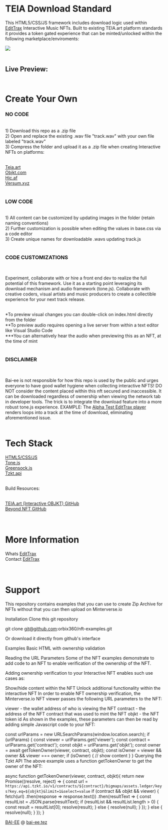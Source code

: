 # TEIA Download Standard

This HTML5/CSS/JS framework includes download logic used within [EditTrax](https://teia.art/objkt/612561) Interactive Music NFTs. Built to existing TEIA.art platform standards it provides a token gated experience that can be minted/unlocked within the following marketplace/enviroments:
<br>

<img src="https://gateway.pinata.cloud/ipfs/QmWyDbiLAujvszhfkriiQ8pf7Tif3oShAEZDWVUrzRkvSn"/>
<br><br>

## Live Preview:<br><br>

# Create Your Own 

### NO CODE 
<br>
1) Download this repo as a .zip file<br>
2) Open and replace the existing .wav file "track.wav" with your own file labeled "track.wav"<br>
3) Compress the folder and upload it as a .zip file when creating Interactive NFTs on platforms:<br><br>

[Teia.art](https://teia.art/)<br>
[Objkt.com](https://objkt.com/)<br>
[Hic.af](https://hic.af/)<br>
[Versum.xyz](https://objkt.com/)<br>
<br>


### LOW CODE 
<br>
1) All content can be customized by updating images in the folder (retain naming conventions)<br>
2) Further customization is possible when editing the values in base.css via a code editor<br>
3) Create unique names for downloadable .wavs updating track.js<br>
<br>

### CODE CUSTOMIZATIONS
<br>

Experiment, collaborate with or hire a front end dev to realize the full potential of this framework. Use it as a starting point leveraging its download mechanism and audio framework (tone.js). Collaborate with creative coders, visual artists and music producers to create a collectible experience for your next track release.


<br>
*To preview visual changes you can double-click on index.html directly from the folder<br>
**To preview audio requires opening a live server from within a text editor like Visual Studio Code<br>
***You can alternatively hear the audio when previewing this as an NFT, at the time of mint
<br><br>

### DISCLAIMER
<br>

Bai-ee is not responsible for how this repo is used by the public and urges everyone to have good wallet hygiene when collecting interactive NFTS! DO NOT consider the content placed within this nft secured and inaccessible. It can be downloaded regardless of ownership when viewing the network tab in developer tools. The trick is to integrate the download feature into a more robust tone.js experience. EXAMPLE: The [Alpha Test EditTrax player](https://objkt.com/asset/hicetnunc/612561) renders loops into a track at the time of download, eliminating aforementioned issue.
<br><br>

# Tech Stack

[HTML5/CSS/JS](https://www.w3.org/wiki/The_web_standards_model_-_HTML_CSS_and_JavaScript)<br>
[Tone.js](https://tonejs.github.io/)<br>
[Greensock.js](https://greensock.com/)<br>
[Tzkt.api](https://tzkt.io/)<br>

<br>
Build Resources:<br><br>

[TEIA.art (Interactive OBJKT) GitHub](https://github.com/teia-community/teia-docs/wiki/Interactive-OBJKTs)<br>
[Beyond NFT GitHub](https://github.com/BeyondNFT/sandbox)<br>
<br>
<br>

# More Information

Whats [EditTrax](https://EditTrax.wiki)<br>
Contact [EditTrax](https://calendly.com/bai-ee/30min?month=2022-06)<br>
<br><br>

# Support

This repository contains examples that you can use to create Zip Archive for NFTs without that you can then upload on Minterverse.io

Installation
Clone this git repository

git clone git@github.com:orbix360/nft-examples.git

Or download it directly from github's interface

Examples
Basic HTML with ownership validation

Reading the URL Parameters
Some of the NFT examples demonstrate to add code to an NFT to enable verification of the ownership of the NFT.

Adding ownership verification to your Interactive NFT enables such use cases as:

Show/hide content within the NFT
Unlock additional functionality within the interactive NFT
In order to enable NFT ownership verification, the Minterverse.io NFT viewer passes the following URL parameters to the NFT:

viewer - the wallet address of who is viewing the NFT
contract - the address of the NFT contract that was used to mint the NFT
objkt - the NFT token id
As shown in the examples, these parameters can then be read by adding simple Javascript code to your NFT:

const urlParams = new URLSearchParams(window.location.search);
if (urlParams) {
    const viewer = urlParams.get('viewer');
    const contract = urlParams.get('contract');
    const objkt = urlParams.get('objkt');
    const owner = await getTokenOwner(viewer, contract, objkt);
    const isOwner = viewer && owner && viewer === owner;
    if (isOwner) {
        // show content
    }
}
Querying the Tzkt API
The above example uses a function getTokenOwner to get the owner of the NFT:

async function getTokenOwner(viewer, contract, objkt){
  return new Promise((resolve, reject) => {
    const url = `https://api.tzkt.io/v1/contracts/${contract}/bigmaps/assets.ledger/keys?key.eq=${objkt}&limit=1&select=value`
    if (contract && objkt && viewer) {
      fetch(url)
        .then(response => response.text())
        .then(resultText => {
          const resultList = JSON.parse(resultText);
          if (resultList && resultList.length > 0) {
            const result = resultList[0];
            resolve(result);
          } else {
            resolve(null);
          }
        });
    } else {
      resolve(null);
    }
  });
}

[BAI-EE](https://tell.ie/bai_ee) @ [bai-ee.tez](https://EditTrax.com)
